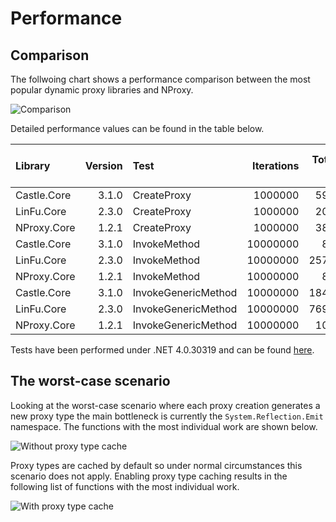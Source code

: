 # Performance

## Comparison

The follwoing chart shows a performance comparison between the most popular dynamic proxy libraries and NProxy.

![Comparison](https://raw.github.com/mtamme/NProxy/master/Documentation/Comparison.png "Comparison")

Detailed performance values can be found in the table below.

| Library     | Version | Test                | Iterations | Total Time in ms | Average Time in µs |
|:------------|--------:|:--------------------|-----------:|-----------------:|-------------------:|
| Castle.Core |   3.1.0 | CreateProxy         |    1000000 |         5929.160 |              5.929 |
| LinFu.Core  |   2.3.0 | CreateProxy         |    1000000 |         2006.009 |              2.006 |
| NProxy.Core |   1.2.1 | CreateProxy         |    1000000 |         3843.029 |              3.843 |
| Castle.Core |   3.1.0 | InvokeMethod        |   10000000 |          869.915 |              0.087 |
| LinFu.Core  |   2.3.0 | InvokeMethod        |   10000000 |        25743.463 |              2.574 |
| NProxy.Core |   1.2.1 | InvokeMethod        |   10000000 |          824.943 |              0.082 |
| Castle.Core |   3.1.0 | InvokeGenericMethod |   10000000 |        18471.089 |              1.847 |
| LinFu.Core  |   2.3.0 | InvokeGenericMethod |   10000000 |        76997.030 |              7.700 |
| NProxy.Core |   1.2.1 | InvokeGenericMethod |   10000000 |         1013.833 |              0.101 |

Tests have been performed under .NET 4.0.30319 and can be found [here](https://github.com/mtamme/NProxy/tree/master/Source/Test/NProxy.Core.Test/Performance).

## The worst-case scenario

Looking at the worst-case scenario where each proxy creation generates a new proxy type the main bottleneck is currently the `System.Reflection.Emit`
namespace. The functions with the most individual work are shown below.

![Without proxy type cache](https://raw.github.com/mtamme/NProxy/master/Documentation/WithoutProxyTypeCache.png "Without proxy type cache")

Proxy types are cached by default so under normal circumstances this scenario does not apply. Enabling proxy type caching results in the following list
of functions with the most individual work.

![With proxy type cache](https://raw.github.com/mtamme/NProxy/master/Documentation/WithProxyTypeCache.png "With proxy type cache")
